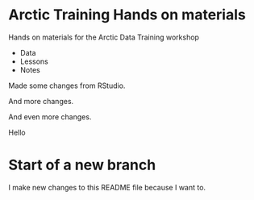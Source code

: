 # Arctic Training Hands on materials

Hands on materials for the Arctic Data Training workshop

* Data
* Lessons
* Notes

Made some changes from RStudio.

And more changes.

And even more changes.

Hello

# Start of a new branch

I make new changes to this README file because I want to.